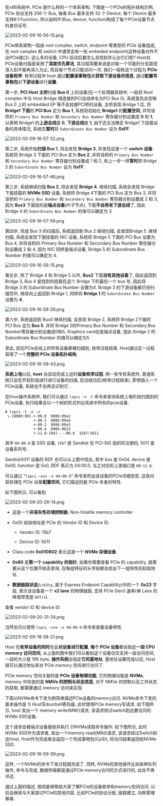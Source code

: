 
在x86系统中, PCIe 是什么样的一个体系架构. 下图是一个PCIe的拓扑结构示例, PCIe 协议支持 256 个 Bus, 每条 Bus 最多支持 32 个 Device, 每个 Device 最多支持8个Function, 所以由BDF(Bus, device, function)构成了每个PCIe设备节点的身份证号.

![2023-02-09-16-56-15.png](./images/2023-02-09-16-56-15.png)

PCIe体系架构一般由 root complex, switch, endpoint 等类型的 PCIe 设备组成, 在 root complex 和 switch 中通常会有一些 embeded endpoint(这种设备对外不出PCIe接口). 这么多的设备, CPU 启动后要怎么去找到并认出它们呢? Host对PCIe设备扫描是采用了**深度优先算法**, 其过程简要来说是对每一个可能的分支路径深入到不能再深入为止, 而且每个节点只能访问一次. 我们一般称这个过程为 **PCIe 设备枚举**. 枚举过程中 host 通过**配置读事物包**来**获取下游设备的信息**, 通过**配置写事物包**对**下游设备**进行**设置**.

第一步, **PCI Host 主桥**扫描 **Bus 0** 上的设备(在一个处理器系统中, 一般将 Root complex 中与 Host Bridge 相连接的PCI总线命名为PCI Bus 0), 系统首先会忽略 Bus 0 上的 embedded EP 等不会挂接PCI桥的设备, 主桥发现 Bridge 1 后, 将 **Bridge1 下面**的 **PCI Bus** 定为 **Bus 1**, 系统将初始化 **Bridge1** 的**配置空间**, 并将该桥的 `Primary Bus Number` 和 `Secondary Bus Number` 寄存器分别设置成 **0** 和 **1**, 以表明 Bridge1 的**上游总线**是 **0**, **下游总线**是 **1**, 由于还无法确定 Bridge1 下挂载设备的具体情况, 系统先**暂时**将 `Subordinate Bus Number` 设为 **0xFF**.

![2023-02-09-16-57-32.png](./images/2023-02-09-16-57-32.png)

第二步, 系统开始**扫描 Bus 1**, 将会发现 **Bridge 3**, 并发现这是一个 **switch 设备**. 系统将 Bridge 3 下面的 PCI Bus 定为 **Bus 2**, 并将该桥的 `Primary Bus Number` 和 `Secondary Bus Number` 寄存器分别设置成 1 和 2, 和上一步一样**暂时**把 Bridge 3 的 `Subordinate Bus Number` 设为 **0xFF**.

![2023-02-09-16-57-46.png](./images/2023-02-09-16-57-46.png)

第三步, 系统继续扫描 **Bus 2**, 将会发现 **Bridge 4**. 继续扫描, 系统会发现 Bridge 下面挂载的 **NVMe SSD** 设备, 系统将 Bridge 4下面的 PCI Bus 定为 Bus 3, 并将该桥的 `Primary Bus Number` 和 `Secondary Bus Number` 寄存器分别设置成 2 和 3, 因为 **Bus3** 下面挂的是**端点设备**(叶子节点), 下面**不会再有下游总线**了, 因此 Bridge 4 的 `Subordinate Bus Number` 的值可以确定为 3.

![2023-02-09-16-57-59.png](./images/2023-02-09-16-57-59.png)

第四步, 完成 Bus 3 的扫描后, 系统返回到 Bus 2 继续扫描, 会发现Bridge 5. 继续扫描, 系统会发现下面挂载的 NIC 设备, 系统将 Bridge 5 下面的 PCI Bus 设置为 Bus 4, 并将该桥的 Primary Bus Number 和 Secondary Bus Number 寄存器分别设置成 2 和 4, 因为 NIC 同样是端点设备, Bridge 5 的 Subordinate Bus Number 的值可以确定为 4.

![2023-02-09-16-58-15.png](./images/2023-02-09-16-58-15.png)

第五步, 除了 Bridge 4 和 Bridge 5 以外, **Bus2** 下面**没有其他设备**了, 因此返回到 Bridge 3, Bus 4 是找到的挂载在这个 Bridge 下的最后一个 bus 号, 因此将 Bridge 3 的 Subordinate Bus Number 设置为4. Bridge 3 的下游设备都已经扫描完毕, 继续向上返回到 Bridge 1, 同样将 **Bridge 1** 的 `Subordinate Bus Number` 设置为 **4**.

![2023-02-09-16-58-26.png](./images/2023-02-09-16-58-26.png)

第六步, 系统返回到 Bus0 继续扫描, 会发现 Bridge 2, 系统将 Bridge 2下面的 PCI Bus 定为 **Bus 5**. 并将 Bridge 2的Primary Bus Number 和 Secondary Bus Number寄存器分别设置成0和5,  Graphics card也是端点设备, 因此 Bridge 2 的 Subordinate Bus Number 的值可以确定为5.

至此, 挂在PCIe总线上的所有设备都被扫描到, 枚举过程结束, Host通过这一过程获得了一个**完整的 PCIe 设备拓扑结构**.

![2023-02-09-16-58-43.png](./images/2023-02-09-16-58-43.png)

**系统上电**以后, **host** 会自动完成上述的**设备枚举过程**. 除一些专有系统外, 普通系统只会在开机阶段进行进行设备的扫描, 启动成功后(枚举过程结束), 即使插入一个PCIe设备, 系统也不会再去识别它.

在linux操作系统中, 我们可以通过 `lspci –v -t` 命令来查询系统上电阶段扫描到的PCIe设备, 执行结果会以一个树的形式列出系统中所有的pcie设备.

```
# lspci -t -n -v
 \-[0000:00]-+-00.0  8086:09a2
             +-00.1  8086:09a4
             +-00.2  8086:09a3
             +-00.4  8086:0b23
             +-11.0-[04]----00.0  15b7:5011
```

其中 `04:00.0` 是 SSD 设备, `15b7` 是 Sandisk 在 PCI-SIG 组织的注册码, 5011 是设备系列号.

Sandisk5011 设备的 BDF 也可以从上图中找出, 其中 bus 是 0x04, device 是 0x00, function 是 0x0, BDF 表示为 04:00.0, 与之对应的上游端口是 `00:11.0`.

可以通过 "`lspci –xxx –s 04:00.0`" 命令来列出该设备的PCIe详细信息. 这些内容存储在 PCIe 设备**配置空间**, 它们描述的是 PCIe 本身的特性. 

如下图所示, 可以看到

![2023-02-09-20-26-14.png](./images/2023-02-09-20-26-14.png)

* 这是一个**非易失性存储控制器**, Non-Volatile memory controller

* 0x00 起始地址是 PCIe 的 Vendor ID 和 Device ID. 

  * Vendor ID: 15b7

  * Device ID: 5011

* Class code **0x010802** 表示这是一个 **NVMe 存储设备**.

* **0x80** 是**第一个 capability 的指针**, 如果你需要查看 PCIe 的 capability, 就需要从这个位置开始去查询, 在每组特征的头字段都会给出下一组特性的起始地址. 

* **数据链路状态**(`LnkSta`, 属于 Express Endpoint Capability)中的一个 **0x23** 字段, 表示该设备是一个 **x2 lane** 的物理链路, 支持 PCIe Gen3 速率(单 Lane 的峰值带宽是 `8GT/s`).

查看 vendor ID 和 device ID

![2023-02-09-20-31-34.png](./images/2023-02-09-20-31-34.png)

当然也可以使用 `lspci –vvv –s 04:00.0` 命令来查看设备特性.

![2023-02-09-18-58-21.png](./images/2023-02-09-18-58-21.png)

Host 在**枚举设备的同时**也会**对设备进行配置**, **每个 PCIe 设备**都会指定**一段 CPU memory 访问空间**, 从上面的图中我们可以看到这个设备仅仅支持一段访问空间, 一段的大小是 16K byte, **操作系统**会指定**它的基地址**. 基地址设置完成以后, Host 就可以通过地址来对 PCIe memory 空间进行访问了.

PCIe memory 空间关联的是 **PCIe 设备物理功能**, 它的物理功能是 **NVMe**, memory 中存放的是 **NMVe 的控制与状态信息**, 对于 NMVe 的控制以及工作状态的获取, 都需要通过 memory 访问来实现.

下面以NVMe命令下发为例简单描述PCIe设备的memory访问. NVMe命令下发的基本操作是 1) Host写doorbell寄存器, 此时使用PCIe memory写请求. 如下图所示, host 发出一个 memory write(MWr)请求, 该请求经过switch到达要访问的NVMe SSD设备.

这个请求会被端点设备接收并执行 2)NVMe读取命令操作. 如下图所示, 此时NVMe SSD作为请求者, 发出一个memory read(MRd)请求, 该请求经过Switch到达Host, Host作为完成者会返回一个完成事物包(CplD), 将访问结果返回给NVMe SSD.

![2023-02-09-16-59-39.png](./images/2023-02-09-16-59-39.png)

这样, 一个NVMe的命令下发过程就完成了. 同样, NVMe的其他操作比如各种队列操作, 命令与完成, 数据传输都是通过PCIe memory访问的方式进行的, 此处不再详述.

通过上面的描述, 相信能够帮助大家了解PCIe的设备枚举和memory空间访问. 以后会继续与大家探讨PCIe的其他内容, 比如PCIe的协议分层, 链路建立, 功耗管理等等.